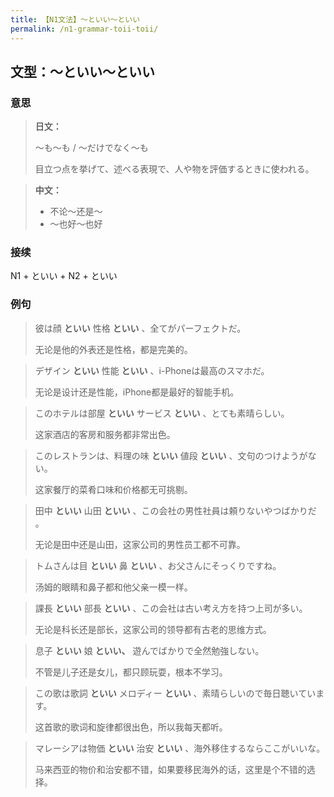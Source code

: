 ```yaml
---
title: 【N1文法】〜といい〜といい
permalink: /n1-grammar-toii-toii/
---
```


## 文型：〜といい〜といい

### 意思

> **日文：**
> 
> 〜も〜も / 〜だけでなく〜も
> 
> 目立つ点を挙げて、述べる表現で、人や物を評価するときに使われる。

> **中文：**
>
> * 不论〜还是〜
> * 〜也好〜也好


### 接续

N1 + といい + N2 + といい

### 例句

> 彼は顔 **といい** 性格 **といい** 、全てがパーフェクトだ。
>
> 无论是他的外表还是性格，都是完美的。

> デザイン **といい** 性能 **といい** 、i-Phoneは最高のスマホだ。
>
> 无论是设计还是性能，iPhone都是最好的智能手机。

> このホテルは部屋 **といい** サービス **といい** 、とても素晴らしい。
>
> 这家酒店的客房和服务都非常出色。

> このレストランは、料理の味 **といい** 値段 **といい** 、文句のつけようがない。
>
> 这家餐厅的菜肴口味和价格都无可挑剔。

> 田中 **といい** 山田 **といい** 、この会社の男性社員は頼りないやつばかりだ 。
>
> 无论是田中还是山田，这家公司的男性员工都不可靠。

> トムさんは目 **といい** 鼻 **といい** 、お父さんにそっくりですね。
>
> 汤姆的眼睛和鼻子都和他父亲一模一样。

> 課長 **といい** 部長 **といい** 、この会社は古い考え方を持つ上司が多い。
>
> 无论是科长还是部长，这家公司的领导都有古老的思维方式。

> 息子 **といい** 娘 **といい、** 遊んでばかりで全然勉強しない。
>
> 不管是儿子还是女儿，都只顾玩耍，根本不学习。

> この歌は歌詞 **といい** メロディー **といい** 、素晴らしいので毎日聴いています。
>
> 这首歌的歌词和旋律都很出色，所以我每天都听。

> マレーシアは物価 **といい** 治安 **といい** 、海外移住するならここがいいな。
>
> 马来西亚的物价和治安都不错，如果要移民海外的话，这里是个不错的选择。
